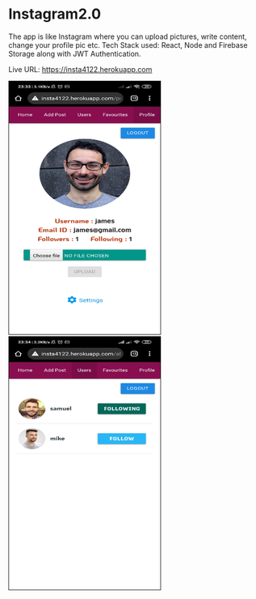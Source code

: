 # Instagram2.0
The app is like Instagram where you can upload pictures, write content, change your profile pic etc. Tech Stack used: React, Node and Firebase Storage along with JWT Authentication.

Live URL: https://insta4122.herokuapp.com

<!-- ![ScreenShot](https://raw.github.com/javed2214/Instagram-App/master/screenshots/ss-1.jpg) -->

<img src="https://raw.githubusercontent.com/javed2214/Instagram-App/master/screenshots/ss-1.jpg" width="300" height="500" border="1">  <img src="https://raw.githubusercontent.com/javed2214/Instagram-App/master/screenshots/ss-4.jpg" width="300" height="500" border="1">
